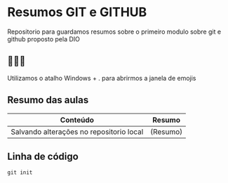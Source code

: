 
# Resumos GIT e GITHUB

Repositorio para guardamos resumos sobre o primeiro modulo sobre git e github proposto pela DIO

## 🎂🎶🙌

Utilizamos o atalho Windows + . para abrirmos a janela de emojis

## Resumo das aulas

| Conteúdo | Resumo |
|----------| -------|
|Salvando alterações no repositorio local| (Resumo)

## Linha de código

```
git init
```


